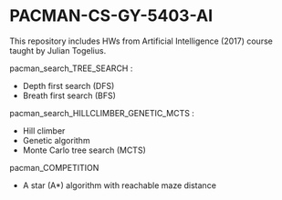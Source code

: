 # PACMAN-CS-GY-5403-AI

This repository includes HWs from Artificial Intelligence (2017) course taught by Julian Togelius. 

pacman_search_TREE_SEARCH :
- Depth first search (DFS)
- Breath first search (BFS)

pacman_search_HILLCLIMBER_GENETIC_MCTS :
- Hill climber 
- Genetic algorithm
- Monte Carlo tree search (MCTS) 

pacman_COMPETITION 
- A star (A*) algorithm with reachable maze distance

